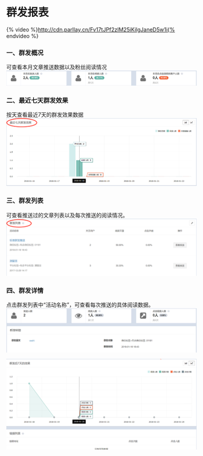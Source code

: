 # 群发报表

{% video %}http://cdn.parllay.cn/Fv17tJPf2zlM25iKilgJaneD5w1i{% endvideo %}

### 一、群发概况

可查看本月文章推送数据以及粉丝阅读情况  
![](/assets/1516594165%281%29.png)

### 二、最近七天群发效果

按天查看最近7天的群发效果数据  
![](/assets/1516594283%281%29.png)

### 三、群发列表

可查看推送过的文章列表以及每次推送的阅读情况。  
![](/assets/1516594393%281%29.png)

### 四、群发详情

点击群发列表中“活动名称”，可查看每次推送的具体阅读数据。  
![](/assets/1516594516%281%29.png)

![](/assets/1516594549%281%29.png)

